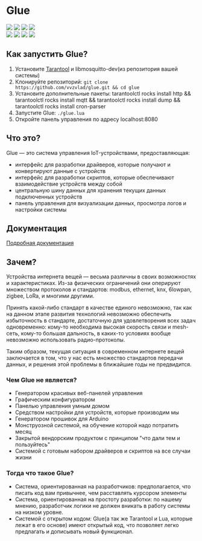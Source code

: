 # Glue
[![](https://img.shields.io/travis/glial-iot/glue/develop.svg?label=integration%20tests)](https://travis-ci.org/glial-iot/glue) ![](https://img.shields.io/github/last-commit/glial-iot/glue.svg) ![](https://img.shields.io/github/commit-activity/y/glial-iot/glue.svg) ![](https://img.shields.io/github/tag-date/glial-iot/glue.svg?label=last%20version)  
![](https://img.shields.io/github/languages/top/glial-iot/glue.svg) ![](https://img.shields.io/github/languages/code-size/glial-iot/glue.svg) ![](https://img.shields.io/github/repo-size/glial-iot/glue.svg) ![](https://img.shields.io/github/license/glial-iot/glue.svg)  

<!-- ![](https://img.shields.io/github/issues-raw/glial-iot/glue.svg) ![](https://img.shields.io/github/issues-closed-raw/glial-iot/glue.svg) -->


## Как запустить Glue?

1. Установите [Tarantool](https://www.tarantool.io/en/download/) и libmosquitto-dev(из репозитория вашей системы)
1. Клонируйте репозиторий: ```git clone https://github.com/vvzvlad/glue.git && cd glue```
1. Установите дополнительные пакеты: tarantoolctl rocks install http && tarantoolctl rocks install mqtt && tarantoolctl rocks install dump && tarantoolctl rocks install cron-parser
1. Запустите Glue: ```./glue.lua``` 
1. Откройте панель управления по адресу localhost:8080

## Что это?
Glue — это система управления IoT-устройствами, предоставляющая:
- интерфейс для разработки драйверов, которые получают и конвертируют данные с устройств
- интерфейс для разработки скриптов, которые обеспечивают взаимодействие устройств между собой
- центральную шину данных для хранения текущих данных подключенных устройств
- панель управления для визуализации данных, просмотра логов и настройки системы

## Документация

[Подробная документация](https://github.com/glial-iot/glue_docs)

## Зачем?
Устройства интернета вещей — весьма различны в своих возможностях и характеристиках. Из-за физических ограничений они оперируют множеством протоколов и стандартов: modbus, ethernet, knx, 6lowpan, zigbee, LoRa, и многими другими.

Принять какой-либо стандарт в качестве единого невозможно, так как на данном этапе развития технологий невозможно обеспечить избыточность в стандарте, достаточную для удовлетворения всех задач одновременно: кому-то необходима высокая скорость связи и mesh-сеть, кому-то большая дальность, в каких-то условиях вообще невозможно использовать радио-протоколы.

Таким образом, текущая ситуация в современном интернете вещей заключается в том, что у нас есть множество стандартов передачи данных, и решения этой проблемы в ближайшие годы не предвидится.

### Чем Glue не является?
- Генератором красивых веб-панелей управления
- Графическим конфигуратором
- Панелью управления умным домом
- Средством настройки для устройств, которые производим мы
- Генератором прошивок для Arduino
- Монструозной системой, на обучение которой надо потратить месяц
- Закрытой вендорским продуктом с принципом "что дали тем и пользуйтесь"
- Системой с готовым набором драйверов и скриптов на все случаи жизни

### Тогда что такое Glue?
- Система, ориентированная на разработчиков: предполагается, что писать код вам привычнее, чем расставлять курсором элементы
- Система, ориентированная на простоту разработки: по нашему мнению, разработчик логики не должен вникать в работу системы на низком уровне.
- Системой с открытом кодом: Glue(а так же Tarantool и Lua, которые лежат в его основе) имеют открытый код, что позволяет легко предлагать и дописывать новый функционал.
